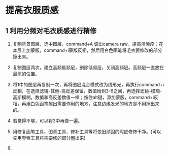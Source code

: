 # 提高衣服质感

## 1 利用分频对毛衣质感进行精修

1. 复制背景图层，选中图层，command+A 调出camera raw，提高清晰度；在本层上加蒙版，command+i蒙版反相，然后用白色画笔将毛衣要修改的部分擦出来。

2. 复制图层两次，建立高频低频层，删除低频层，关闭高频层。高频层一直放在最高的位置。

3. 将1中的图层再复制一次，再将图层混合模式改为线形光，再执行command+i反相，在选择滤镜-其他-高反差保留，数值给到3-6之间，再选择滤镜-模糊-高斯模糊，数值和高反差数值一样；按住alt键，添加蒙版，command+i反相，再用白色画笔擦出需要作用的地方，注意边缘发光的地方是不用擦出来的。

4. 若觉得不够，可以将3中再做一遍。

5. 用修复画笔工具、图章工具、修补工具等将依旧顽固的瑕疵修饰干净。(可以先用套索工具将需要修的部分圈出来)

6. 
